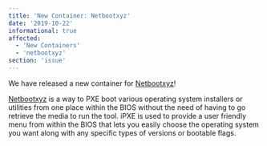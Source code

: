 ```yaml
---
title: 'New Container: Netbootxyz'
date: '2019-10-22'
informational: true
affected:
  - 'New Containers'
  - 'netbootxyz'
section: 'issue'
---
```

We have released a new container for [Netbootxyz](https://github.com/linuxserver/docker-netbootxyz)!

[Netbootxyz](https://netboot.xyz) is a way to PXE boot various operating system installers or utilities from one place within the BIOS without the need of having to go retrieve the media to run the tool. iPXE is used to provide a user friendly menu from within the BIOS that lets you easily choose the operating system you want along with any specific types of versions or bootable flags.